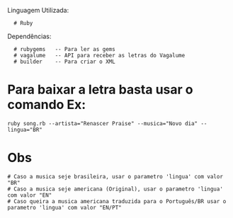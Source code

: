 Linguagem Utilizada:

      # Ruby

Dependências: 

      # rubygems   -- Para ler as gems
      # vagalume   -- API para receber as letras do Vagalume
      # builder    -- Para criar o XML

# Para baixar a letra basta usar o comando Ex:

    ruby song.rb --artista="Renascer Praise" --musica="Novo dia" --lingua="BR"

# Obs

	# Caso a musica seje brasileira, usar o parametro 'lingua' com valor "BR"
	# Caso a musica seje americana (Original), usar o parametro 'lingua' com valor "EN"
	# Caso queira a musica americana traduzida para o Português/BR usar o parametro 'lingua' com valor "EN/PT"
	
